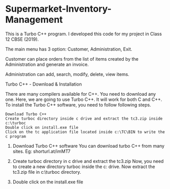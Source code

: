 # Supermarket-Inventory-Management
This is a Turbo C++ program. I developed this code for my project in Class 12 CBSE (2019).

The main menu has 3 option: Customer, Administration, Exit.

Customer can place orders from the list of items created by the Administration and generate an invoice.

Administration can add, search, modify, delete, view items.

Turbo C++ - Download & Installation

There are many compilers available for C++. You need to download any one. Here, we are going to use Turbo C++. It will work for both C and C++. To install the Turbo C++ software, you need to follow following steps.

    Download Turbo C++
    Create turboc directory inside c drive and extract the tc3.zip inside c:\turboc
    Double click on install.exe file
    Click on the tc application file located inside c:\TC\BIN to write the c program

1) Download Turbo C++ software
You can download turbo C++ from many sites. Eg: shorturl.at/imMT7

2) Create turboc directory in c drive and extract the tc3.zip
Now, you need to create a new directory turboc inside the c: drive. Now extract the tc3.zip file in c:\turboc directory.

3) Double click on the install.exe file 
